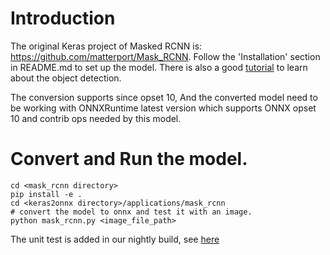 # Introduction
The original Keras project of Masked RCNN is: <https://github.com/matterport/Mask_RCNN>. Follow the 'Installation' section in README.md to set up the model.
There is also a good [tutorial](https://github.com/matterport/Mask_RCNN#step-by-step-detection) to learn about the object detection.

The conversion supports since opset 10, And the converted model need to be working with ONNXRuntime latest version which supports ONNX opset 10 and contrib ops needed by this model.

# Convert and Run the model.
```
cd <mask_rcnn directory>
pip install -e .
cd <keras2onnx directory>/applications/mask_rcnn
# convert the model to onnx and test it with an image.
python mask_rcnn.py <image_file_path>
```
The unit test is added in our nightly build, see [here](https://github.com/onnx/keras-onnx/blob/master/applications/nightly_build/test_mask_rcnn.py)